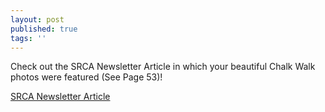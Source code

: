 ```yaml
---
layout: post
published: true
tags: ''
---
```

Check out the SRCA Newsletter Article in which your beautiful Chalk Walk photos were featured (See Page 53)!

[SRCA Newsletter Article](https://l.messenger.com/l.php?u=https%3A%2F%2Fview.publitas.com%2Fsrca%2Fmay-2021-srca-newsletter%2Fpage%2F1&h=AT0PGecWgTi1rIVJDcIxyMpaI7MYFAidt1-YPDCmjRi0ov09gumrvaLYiqMfBQd2bsK_znEhxzvOdorWCHaXmVioFl_29VwWzWEiRgwFOK_SeYY6jxcYVYH0InCFcex9otuHTI7uERA)
